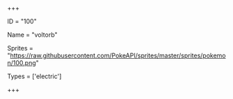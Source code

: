 




+++

ID = "100"

Name = "voltorb"

Sprites = "https://raw.githubusercontent.com/PokeAPI/sprites/master/sprites/pokemon/100.png"

Types = ['electric']

+++


